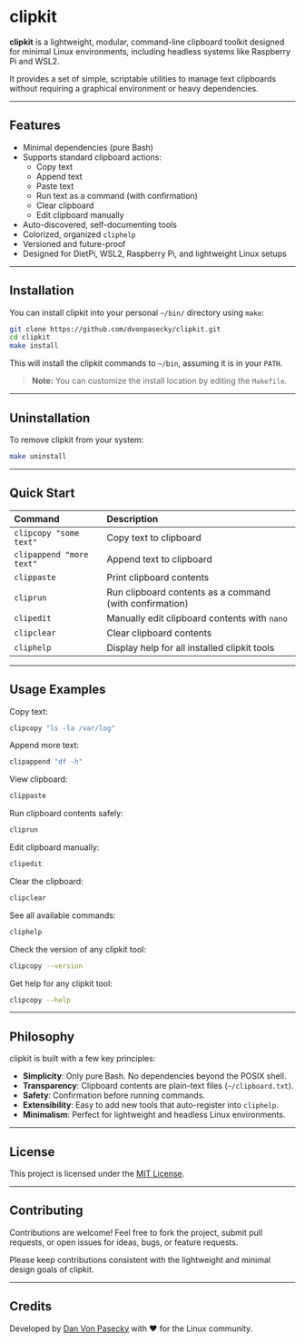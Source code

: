 # clipkit

**clipkit** is a lightweight, modular, command-line clipboard toolkit designed for minimal Linux environments, including headless systems like Raspberry Pi and WSL2.

It provides a set of simple, scriptable utilities to manage text clipboards without requiring a graphical environment or heavy dependencies.

---

## Features

- Minimal dependencies (pure Bash)
- Supports standard clipboard actions:
  - Copy text
  - Append text
  - Paste text
  - Run text as a command (with confirmation)
  - Clear clipboard
  - Edit clipboard manually
- Auto-discovered, self-documenting tools
- Colorized, organized `cliphelp`
- Versioned and future-proof
- Designed for DietPi, WSL2, Raspberry Pi, and lightweight Linux setups

---

## Installation

You can install clipkit into your personal `~/bin/` directory using `make`:

```bash
git clone https://github.com/dvonpasecky/clipkit.git
cd clipkit
make install
```

This will install the clipkit commands to `~/bin`, assuming it is in your `PATH`.

> **Note:** You can customize the install location by editing the `Makefile`.

---

## Uninstallation

To remove clipkit from your system:

```bash
make uninstall
```

---

## Quick Start

| Command | Description |
|:--------|:------------|
| `clipcopy "some text"` | Copy text to clipboard |
| `clipappend "more text"` | Append text to clipboard |
| `clippaste` | Print clipboard contents |
| `cliprun` | Run clipboard contents as a command (with confirmation) |
| `clipedit` | Manually edit clipboard contents with `nano` |
| `clipclear` | Clear clipboard contents |
| `cliphelp` | Display help for all installed clipkit tools |

---

## Usage Examples

Copy text:

```bash
clipcopy "ls -la /var/log"
```

Append more text:

```bash
clipappend "df -h"
```

View clipboard:

```bash
clippaste
```

Run clipboard contents safely:

```bash
cliprun
```

Edit clipboard manually:

```bash
clipedit
```

Clear the clipboard:

```bash
clipclear
```

See all available commands:

```bash
cliphelp
```

Check the version of any clipkit tool:

```bash
clipcopy --version
```

Get help for any clipkit tool:

```bash
clipcopy --help
```

---

## Philosophy

clipkit is built with a few key principles:
- **Simplicity**: Only pure Bash. No dependencies beyond the POSIX shell.
- **Transparency**: Clipboard contents are plain-text files (`~/clipboard.txt`).
- **Safety**: Confirmation before running commands.
- **Extensibility**: Easy to add new tools that auto-register into `cliphelp`.
- **Minimalism**: Perfect for lightweight and headless Linux environments.

---

## License

This project is licensed under the [MIT License](LICENSE).

---

## Contributing

Contributions are welcome! Feel free to fork the project, submit pull requests, or open issues for ideas, bugs, or feature requests.

Please keep contributions consistent with the lightweight and minimal design goals of clipkit.

---

## Credits

Developed by [Dan Von Pasecky](https://github.com/dvonpasecky) with ❤️ for the Linux community.
